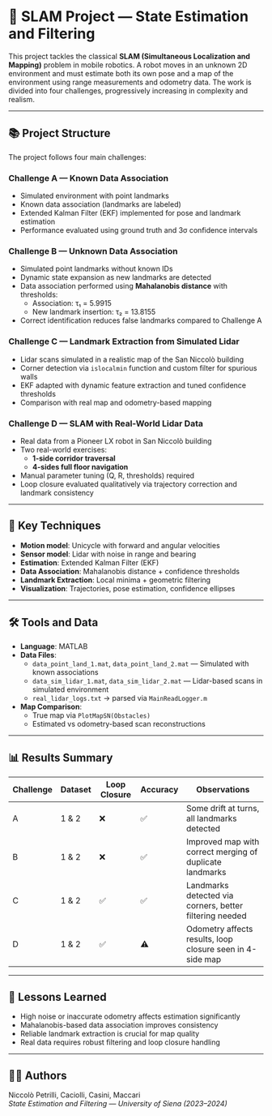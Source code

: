# 🤖 SLAM Project — State Estimation and Filtering

This project tackles the classical **SLAM (Simultaneous Localization and Mapping)** problem in mobile robotics. A robot moves in an unknown 2D environment and must estimate both its own pose and a map of the environment using range measurements and odometry data. The work is divided into four challenges, progressively increasing in complexity and realism.

---

## 📚 Project Structure

The project follows four main challenges:

### Challenge A — Known Data Association
- Simulated environment with point landmarks
- Known data association (landmarks are labeled)
- Extended Kalman Filter (EKF) implemented for pose and landmark estimation
- Performance evaluated using ground truth and 3σ confidence intervals

### Challenge B — Unknown Data Association
- Simulated point landmarks without known IDs
- Dynamic state expansion as new landmarks are detected
- Data association performed using **Mahalanobis distance** with thresholds:
  - Association: τ₁ = 5.9915
  - New landmark insertion: τ₂ = 13.8155
- Correct identification reduces false landmarks compared to Challenge A

### Challenge C — Landmark Extraction from Simulated Lidar
- Lidar scans simulated in a realistic map of the San Niccolò building
- Corner detection via `islocalmin` function and custom filter for spurious walls
- EKF adapted with dynamic feature extraction and tuned confidence thresholds
- Comparison with real map and odometry-based mapping

### Challenge D — SLAM with Real-World Lidar Data
- Real data from a Pioneer LX robot in San Niccolò building
- Two real-world exercises:
  - **1-side corridor traversal**
  - **4-sides full floor navigation**
- Manual parameter tuning (Q, R, thresholds) required
- Loop closure evaluated qualitatively via trajectory correction and landmark consistency

---

## 🧠 Key Techniques

- **Motion model**: Unicycle with forward and angular velocities
- **Sensor model**: Lidar with noise in range and bearing
- **Estimation**: Extended Kalman Filter (EKF)
- **Data Association**: Mahalanobis distance + confidence thresholds
- **Landmark Extraction**: Local minima + geometric filtering
- **Visualization**: Trajectories, pose estimation, confidence ellipses

---

## 🛠️ Tools and Data

- **Language**: MATLAB
- **Data Files**:
  - `data_point_land_1.mat`, `data_point_land_2.mat` — Simulated with known associations
  - `data_sim_lidar_1.mat`, `data_sim_lidar_2.mat` — Lidar-based scans in simulated environment
  - `real_lidar_logs.txt` → parsed via `MainReadLogger.m`
- **Map Comparison**:
  - True map via `PlotMapSN(Obstacles)`
  - Estimated vs odometry-based scan reconstructions

---

## 📊 Results Summary

| Challenge | Dataset | Loop Closure | Accuracy | Observations |
|----------|---------|--------------|----------|--------------|
| A        | 1 & 2   | ❌            | ✅        | Some drift at turns, all landmarks detected |
| B        | 1 & 2   | ❌            | ✅        | Improved map with correct merging of duplicate landmarks |
| C        | 1 & 2   | ✅            | ✅        | Landmarks detected via corners, better filtering needed |
| D        | 1 & 2   | ✅            | ⚠️        | Odometry affects results, loop closure seen in 4-side map |

---

## 🔬 Lessons Learned

- High noise or inaccurate odometry affects estimation significantly
- Mahalanobis-based data association improves consistency
- Reliable landmark extraction is crucial for map quality
- Real data requires robust filtering and loop closure handling

---

## 👨‍💻 Authors

Niccolò Petrilli, Caciolli, Casini, Maccari  
*State Estimation and Filtering — University of Siena (2023–2024)*  
